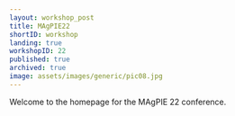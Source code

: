```yaml
---
layout: workshop_post
title: MAgPIE22
shortID: workshop
landing: true
workshopID: 22
published: true
archived: true
image: assets/images/generic/pic08.jpg
---
```


Welcome to the homepage for the MAgPIE 22 conference.